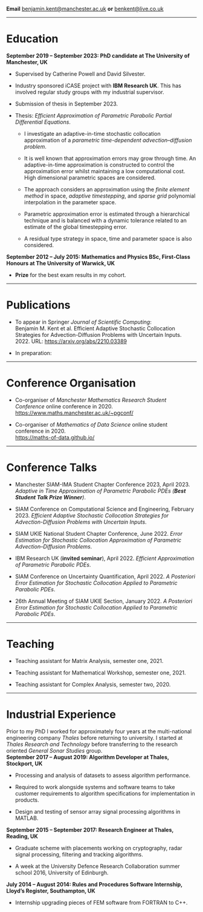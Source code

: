 **Email** <benjamin.kent@manchester.ac.uk> **or** <benkent@live.co.uk> 

------------------------------------------------------------------------

# Education

**September 2019 – September 2023: PhD candidate at The University of
Manchester, UK**

-   Supervised by Catherine Powell and David Silvester.

-   Industry sponsored iCASE project with **IBM Research UK**. This has
    involved regular study groups with my industrial supervisor.

-   Submission of thesis in September 2023.

-   Thesis: *Efficient Approximation of Parametric Parabolic Partial
    Differential Equations*.

    -   I investigate an adaptive-in-time stochastic collocation
        approximation of a *parametric time-dependent
        advection–diffusion problem*.

    -   It is well known that approximation errors may grow through
        time. An adaptive-in-time approximation is constructed to
        control the approximation error whilst maintaining a low
        computational cost. High dimensional parametric spaces are
        considered.

    -   The approach considers an approximation using the *finite
        element method* in space, *adaptive timestepping*, and *sparse
        grid* polynomial interpolation in the parameter space.

    -   Parametric approximation error is estimated through a
        hierarchical technique and is balanced with a dynamic tolerance
        related to an estimate of the global timestepping error.

    -   A residual type strategy in space, time and parameter space is
        also considered.

**September 2012 – July 2015: Mathematics and Physics BSc, First-Class
Honours at The University of Warwick, UK**

-   **Prize** for the best exam results in my cohort.

------------------------------------------------------------------------

# Publications

-   To appear in Springer *Journal of Scientific Computing*:\
    Benjamin M. Kent et al. Efficient Adaptive Stochastic Collocation Strategies for Advection-Diffusion Problems with Uncertain Inputs. 2022. URL: <https://arxiv.org/abs/2210.03389>

-   In preparation:

------------------------------------------------------------------------

# Conference Organisation

-   Co-organiser of *Manchester Mathematics Research Student Conference*
    online conference in 2020.  
    <https://www.maths.manchester.ac.uk/~pgconf/>

-   Co-organiser of *Mathematics of Data Science* online student
    conference in 2020.  
    <https://maths-of-data.github.io/>

------------------------------------------------------------------------

# Conference Talks

-   Manchester SIAM-IMA Student Chapter Conference 2023, April 2023.
    *Adaptive in Time Approximation of Parametric Parabolic PDEs (**Best
    Student Talk Prize Winner**)*.

-   SIAM Conference on Computational Science and Engineering, February
    2023. *Efficient Adaptive Stochastic Collocation Strategies for
    Advection-Diffusion Problems with Uncertain Inputs*.

-   SIAM UKIE National Student Chapter Conference, June 2022. *Error
    Estimation for Stochastic Collocation Approximation of Parametric
    Advection–Diffusion Problems*.

-   IBM Research UK (**invited seminar**), April 2022. *Efficient
    Approximation of Parametric Parabolic PDEs*.

-   SIAM Conference on Uncertainty Quantification, April 2022. *A
    Posteriori Error Estimation for Stochastic Collocation Applied to
    Parametric Parabolic PDEs*.

-   26th Annual Meeting of SIAM UKIE Section, January 2022. *A
    Posteriori Error Estimation for Stochastic Collocation Applied to
    Parametric Parabolic PDEs*.

------------------------------------------------------------------------

# Teaching

-   Teaching assistant for Matrix Analysis, semester one, 2021.

-   Teaching assistant for Mathematical Workshop, semester one, 2021.

-   Teaching assistant for Complex Analysis, semester two, 2020.

------------------------------------------------------------------------

# Industrial Experience

Prior to my PhD I worked for approximately four years at the
multi-national engineering company *Thales* before returning to
university. I started at *Thales Research and Technology* before
transferring to the research oriented *General Sonar Studies* group.  
**September 2017 – August 2019: Algorithm Developer at Thales,
Stockport, UK**

-   Processing and analysis of datasets to assess algorithm performance.

-   Required to work alongside systems and software teams to take
    customer requirements to algorithm specifications for implementation
    in products.

-   Design and testing of sensor array signal processing algorithms in
    MATLAB.

**September 2015 – September 2017: Research Engineer at Thales, Reading,
UK**

-   Graduate scheme with placements working on cryptography, radar
    signal processing, filtering and tracking algorithms.

-   A week at the University Defence Research Collaboration summer
    school 2016, University of Edinburgh.

**July 2014 – August 2014: Rules and Procedures Software Internship,
Lloyd’s Register, Southampton, UK**

-   Internship upgrading pieces of FEM software from FORTRAN to C++.
